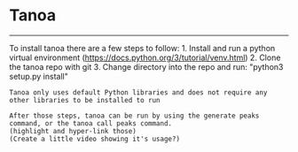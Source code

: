 # Tanoa
---

To install tanoa there are a few steps to follow:
    1. Install and run a python virtual environment (https://docs.python.org/3/tutorial/venv.html)
    2. Clone the tanoa repo with git
    3. Change directory into the repo and run: "python3 setup.py install"

    Tanoa only uses default Python libraries and does not require any other libraries to be installed to run

    After those steps, tanoa can be run by using the generate peaks command, or the tanoa call peaks command. 
    (highlight and hyper-link those)
    (Create a little video showing it's usage?)